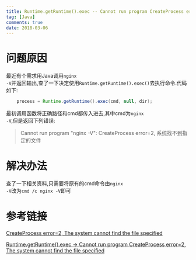 ```yaml
---
title: Runtime.getRuntime().exec -- Cannot run program CreateProcess error=2, The system cannot find the file specified
tag: [Java]
comments: true
date: 2018-03-06
---
```








# 问题原因

最近有个需求用Java调用<code>nginx -V</code>并返回输出,查了一下决定使用<code>Runtime.getRuntime().exec()</code>去执行命令.代码如下:

```java
    process = Runtime.getRuntime().exec(cmd, null, dir);
```

最初调用函数将正确路径和cmd都传入进去,其中cmd为<code>nginx -V</code>,但是返回下列错误:

>Cannot run program "nginx -V": CreateProcess error=2, 系统找不到指定的文件

# 解决办法

查了一下相关资料,只需要将原有的cmd命令由<code>nginx -V</code>改为<code>cmd /c nginx -V</code>即可

# 参考链接

[CreateProcess error=2, The system cannot find the file specified
](https://stackoverflow.com/questions/19621838/createprocess-error-2-the-system-cannot-find-the-file-specified)

[Runtime.getRuntime().exec -> Cannot run program CreateProcess error=2, The system cannot find the file specified](https://stackoverflow.com/questions/32203294/runtime-getruntime-exec-cannot-run-program-createprocess-error-2-the-syste)